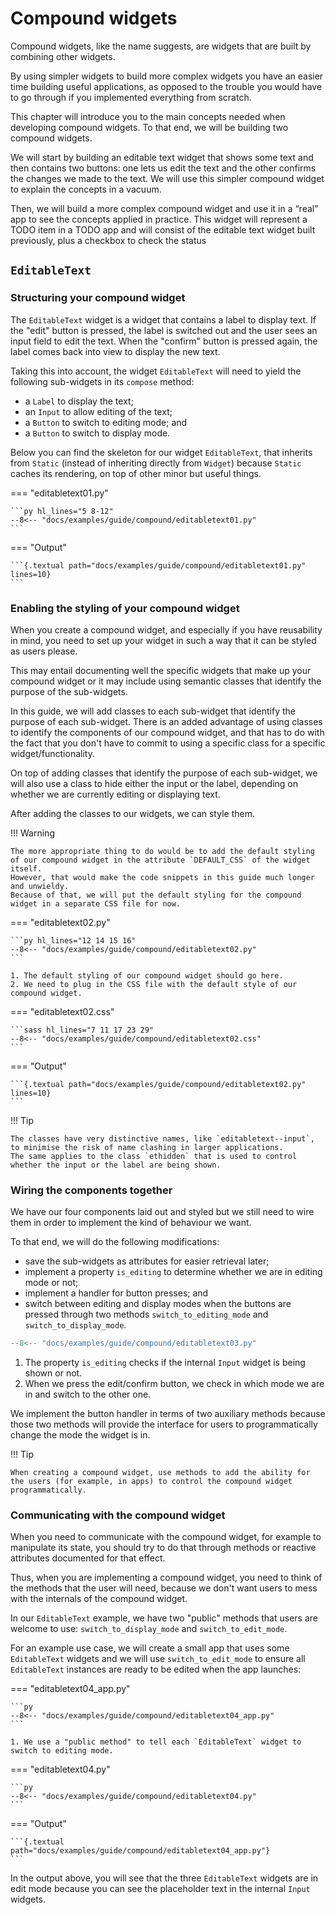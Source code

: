 # Compound widgets

Compound widgets, like the name suggests, are widgets that are built by combining other widgets.

By using simpler widgets to build more complex widgets you have an easier time building useful applications,
as opposed to the trouble you would have to go through if you implemented everything from scratch.

This chapter will introduce you to the main concepts needed when developing compound widgets.
To that end, we will be building two compound widgets.

We will start by building an editable text widget that shows some text and then contains two buttons:
one lets us edit the text and the other confirms the changes we made to the text.
We will use this simpler compound widget to explain the concepts in a vacuum.

Then, we will build a more complex compound widget and use it in a “real” app to see the concepts applied in practice.
This widget will represent a TODO item in a TODO app and will consist of the editable text widget built previously, plus a checkbox to check the status


## `EditableText`

### Structuring your compound widget

The `EditableText` widget is a widget that contains a label to display text.
If the "edit" button is pressed, the label is switched out and the user sees an input field to edit the text.
When the "confirm" button is pressed again, the label comes back into view to display the new text.

Taking this into account, the widget `EditableText` will need to yield the following sub-widgets in its `compose` method:

 - a `Label` to display the text;
 - an `Input` to allow editing of the text;
 - a `Button` to switch to editing mode; and
 - a `Button` to switch to display mode.

Below you can find the skeleton for our widget `EditableText`, that inherits from `Static` (instead of inheriting directly from `Widget`) because `Static` caches its rendering, on top of other minor but useful things.

=== "editabletext01.py"

    ```py hl_lines="5 8-12"
    --8<-- "docs/examples/guide/compound/editabletext01.py"
    ```

=== "Output"

    ```{.textual path="docs/examples/guide/compound/editabletext01.py" lines=10}
    ```


### Enabling the styling of your compound widget

When you create a compound widget, and especially if you have reusability in mind, you need to set up your widget in such a way that it can be styled as users please.

This may entail documenting well the specific widgets that make up your compound widget or it may include using semantic classes that identify the purpose of the sub-widgets.

In this guide, we will add classes to each sub-widget that identify the purpose of each sub-widget.
There is an added advantage of using classes to identify the components of our compound widget, and that has to do with the fact that you don't have to commit to using a specific class for a specific widget/functionality.

On top of adding classes that identify the purpose of each sub-widget, we will also use a class to hide either the input or the label, depending on whether we are currently editing or displaying text.

After adding the classes to our widgets, we can style them.

!!! Warning

    The more appropriate thing to do would be to add the default styling of our compound widget in the attribute `DEFAULT_CSS` of the widget itself.
    However, that would make the code snippets in this guide much longer and unwieldy.
    Because of that, we will put the default styling for the compound widget in a separate CSS file for now.

=== "editabletext02.py"

    ```py hl_lines="12 14 15 16"
    --8<-- "docs/examples/guide/compound/editabletext02.py"
    ```

    1. The default styling of our compound widget should go here.
    2. We need to plug in the CSS file with the default style of our compound widget.

=== "editabletext02.css"

    ```sass hl_lines="7 11 17 23 29"
    --8<-- "docs/examples/guide/compound/editabletext02.css"
    ```

=== "Output"

    ```{.textual path="docs/examples/guide/compound/editabletext02.py" lines=10}
    ```

!!! Tip

    The classes have very distinctive names, like `editabletext--input`, to minimise the risk of name clashing in larger applications.
    The same applies to the class `ethidden` that is used to control whether the input or the label are being shown.


### Wiring the components together

We have our four components laid out and styled but we still need to wire them in order to implement the kind of behaviour we want.

To that end, we will do the following modifications:

 - save the sub-widgets as attributes for easier retrieval later;
 - implement a property `is_editing` to determine whether we are in editing mode or not;
 - implement a handler for button presses; and
 - switch between editing and display modes when the buttons are pressed through two methods `switch_to_editing_mode` and `switch_to_display_mode`.

```py hl_lines="35 39 45 57"
--8<-- "docs/examples/guide/compound/editabletext03.py"
```

1. The property `is_editing` checks if the internal `Input` widget is being shown or not.
2. When we press the edit/confirm button, we check in which mode we are in and switch to the other one.

We implement the button handler in terms of two auxiliary methods because those two methods will provide the interface for users to programmatically change the mode the widget is in.

!!! Tip

    When creating a compound widget, use methods to add the ability for the users (for example, in apps) to control the compound widget programmatically.


### Communicating with the compound widget

When you need to communicate with the compound widget, for example to manipulate its state, you should try to do that through methods or reactive attributes documented for that effect.

Thus, when you are implementing a compound widget, you need to think of the methods that the user will need, because we don't want users to mess with the internals of the compound widget.

In our `EditableText` example, we have two "public" methods that users are welcome to use: `switch_to_display_mode` and `switch_to_edit_mode`.

For an example use case, we will create a small app that uses some `EditableText` widgets and we will use `switch_to_edit_mode` to ensure all `EditableText` instances are ready to be edited when the app launches:

=== "editabletext04_app.py"

    ```py
    --8<-- "docs/examples/guide/compound/editabletext04_app.py"
    ```

    1. We use a "public method" to tell each `EditableText` widget to switch to editing mode.

=== "editabletext04.py"

    ```py
    --8<-- "docs/examples/guide/compound/editabletext04.py"
    ```

=== "Output"

    ```{.textual path="docs/examples/guide/compound/editabletext04_app.py"}
    ```

In the output above, you will see that the three `EditableText` widgets are in edit mode because you can see the placeholder text in the internal `Input` widgets.
